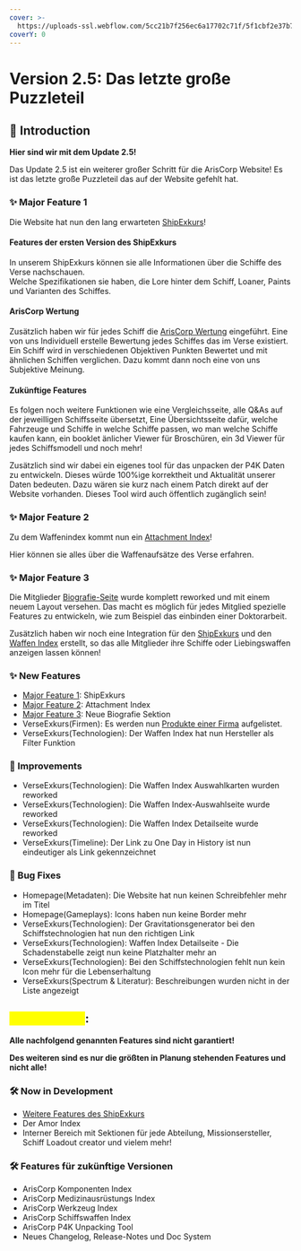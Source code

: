 ```yaml
---
cover: >-
  https://uploads-ssl.webflow.com/5cc21b7f256ec6a17702c71f/5f1cbf2e37b7abca6ff64785_Sales_Banner.jpg
coverY: 0
---
```


# Version 2.5: Das letzte große Puzzleteil

## **📢 Introduction**

**Hier sind wir mit dem Update 2.5!**

Das Update 2.5 ist ein weiterer großer Schritt für die ArisCorp Website! Es ist das letzte große Puzzleteil das auf der Website gefehlt hat.

### **✨ Major Feature 1**

Die Website hat nun den lang erwarteten [ShipExkurs](https://ariscorp.de/ShipExkurs)!

#### Features der ersten Version des ShipExkurs

In unserem ShipExkurs können sie alle Informationen über die Schiffe des Verse nachschauen.\
Welche Spezifikationen sie haben, die Lore hinter dem Schiff, Loaner, Paints und Varianten des Schiffes.

#### ArisCorp Wertung

Zusätzlich haben wir für jedes Schiff die [ArisCorp Wertung](https://ariscorp.de/ShipExkurs/carrack?tab=3) eingeführt. Eine von uns Individuell erstelle Bewertung jedes Schiffes das im Verse existiert. Ein Schiff wird in verschiedenen Objektiven Punkten Bewertet und mit ähnlichen Schiffen verglichen. Dazu kommt dann noch eine von uns Subjektive Meinung.

#### Zukünftige Features

Es folgen noch weitere Funktionen wie eine Vergleichsseite, alle Q\&As auf der jeweilligen Schiffsseite übersetzt, Eine Übersichtsseite dafür, welche Fahrzeuge und Schiffe in welche Schiffe passen, wo man welche Schiffe kaufen kann, ein booklet änlicher Viewer für Broschüren, ein 3d Viewer für jedes Schiffsmodell und noch mehr!

Zusätzlich sind wir dabei ein eigenes tool für das unpacken der P4K Daten zu entwickeln. Dieses würde 100%ige korrektheit und Aktualität unserer Daten bedeuten. Dazu wären sie kurz nach einem Patch direkt auf der Website vorhanden. Dieses Tool wird auch öffentlich zugänglich sein!

### **✨ Major Feature 2**

Zu dem Waffenindex kommt nun ein [Attachment Index](https://ariscorp.de/VerseExkurs/attachments)!

Hier können sie alles über die Waffenaufsätze des Verse erfahren.

### **✨ Major Feature 3**

Die Mitglieder [Biografie-Seite](https://ariscorp.de/biografie/Thomas%20Blakeney) wurde komplett reworked und mit einem neuem Layout versehen. Das macht es möglich für jedes Mitglied spezielle Features zu entwickeln, wie zum Beispiel das einbinden einer Doktorarbeit.

Zusätzlich haben wir noch eine Integration für den [ShipExkurs](https://ariscorp.de/ShipExkurs) und den [Waffen Index](https://ariscorp.de/VerseExkurs/waffen) erstellt, so das alle Mitglieder ihre Schiffe oder Liebingswaffen anzeigen lassen können!

### **✨ New Features**

* [Major Feature 1](version-2.5-das-letzte-grosse-puzzleteil.md#major-feature-1): ShipExkurs
* [Major Feature 2](version-2.5-das-letzte-grosse-puzzleteil.md#major-feature-2): Attachment Index
* [Major Feature 3](version-2.5-das-letzte-grosse-puzzleteil.md#major-feature-3): Neue Biografie Sektion
* VerseExkurs(Firmen): Es werden nun [Produkte einer Firma](https://ptu.ariscorp.de/VerseExkurs/firmen/Aegis%20Dynamics#products) aufgelistet.
* VerseExkurs(Technologien): Der Waffen Index hat nun Hersteller als Filter Funktion

### **🚀 Improvements**

* VerseExkurs(Technologien): Die Waffen Index Auswahlkarten wurden reworked
* VerseExkurs(Technologien): Die Waffen Index-Auswahlseite wurde reworked
* VerseExkurs(Technologien): Die Waffen Index Detailseite wurde reworked
* VerseExkurs(Timeline): Der Link zu One Day in History ist nun eindeutiger als Link gekennzeichnet

### **🐛 Bug Fixes**

* Homepage(Metadaten): Die Website hat nun keinen Schreibfehler mehr im Titel
* Homepage(Gameplays): Icons haben nun keine Border mehr
* VerseExkurs(Technologien): Der Gravitationsgenerator bei den Schiffstechnologien hat nun den richtigen Link
* VerseExkurs(Technologien): Waffen Index Detailseite - Die Schadenstabelle zeigt nun keine Platzhalter mehr an
* VerseExkurs(Technologien): Bei den Schiffstechnologien fehlt nun kein Icon mehr für die Lebenserhaltung
* VerseExkurs(Spectrum & Literatur): Beschreibungen wurden nicht in der Liste angezeigt

## <mark style="color:yellow;">⚠️ Disclaimer</mark>:

**Alle nachfolgend genannten Features sind nicht garantiert!**

**Des weiteren sind es nur die größten in Planung stehenden Features und nicht alle!**

### **🛠 Now in Development**

* [Weitere Features des ShipExkurs](version-2.5-das-letzte-grosse-puzzleteil.md#zukuenftige-features)
* Der Amor Index
* Interner Bereich mit Sektionen für jede Abteilung, Missionsersteller, Schiff Loadout creator und vielem mehr!

### **🛠 Features für zukünftige Versionen**

* ArisCorp Komponenten Index
* ArisCorp Medizinausrüstungs Index
* ArisCorp Werkzeug Index
* ArisCorp Schiffswaffen Index
* ArisCorp P4K Unpacking Tool
* Neues Changelog, Release-Notes und Doc System

